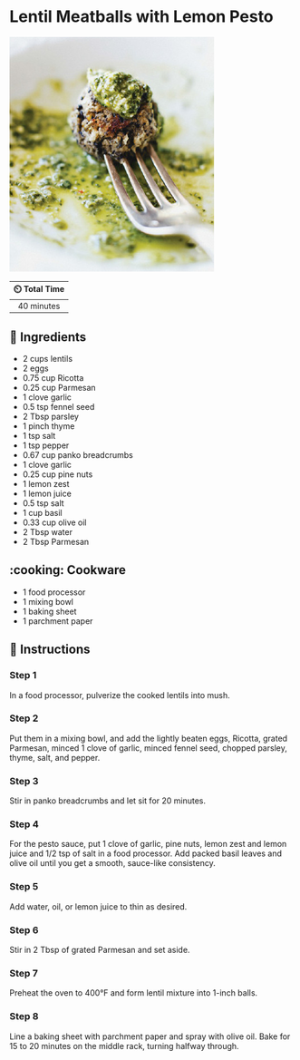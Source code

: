 # Lentil Meatballs with Lemon Pesto

![Lentil Meatballs with Lemon Pesto](../assets/images/lentil-meatballs-with-lemon-pesto.jpg)

| :timer_clock: Total Time |
|:-----------------------: |
| 40 minutes |

## :salt: Ingredients

- 2 cups lentils
- 2 eggs
- 0.75 cup Ricotta
- 0.25 cup Parmesan
- 1 clove garlic
- 0.5 tsp fennel seed
- 2 Tbsp parsley
- 1 pinch thyme
- 1 tsp salt
- 1 tsp pepper
- 0.67 cup panko breadcrumbs
- 1 clove garlic
- 0.25 cup pine nuts
- 1 lemon zest
- 1 lemon juice
- 0.5 tsp salt
- 1 cup basil
- 0.33 cup olive oil
- 2 Tbsp water
- 2 Tbsp Parmesan

## :cooking: Cookware

- 1 food processor
- 1 mixing bowl
- 1 baking sheet
- 1 parchment paper

## :pencil: Instructions

### Step 1

In a food processor, pulverize the cooked lentils into mush.

### Step 2

Put them in a mixing bowl, and add the lightly beaten eggs, Ricotta, grated Parmesan, minced 1 clove of garlic, minced
fennel seed, chopped parsley, thyme, salt, and pepper.

### Step 3

Stir in panko breadcrumbs and let sit for 20 minutes.

### Step 4

For the pesto sauce, put 1 clove of garlic, pine nuts, lemon zest and lemon juice and 1/2 tsp of salt in a food
processor. Add packed basil leaves and olive oil until you get a smooth, sauce-like consistency.

### Step 5

Add water, oil, or lemon juice to thin as desired.

### Step 6

Stir in 2 Tbsp of grated Parmesan and set aside.

### Step 7

Preheat the oven to 400°F and form lentil mixture into 1-inch balls.

### Step 8

Line a baking sheet with parchment paper and spray with olive oil. Bake for 15 to 20 minutes on the middle rack, turning
halfway through.

